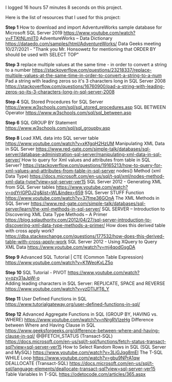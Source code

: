 I logged 16 hours	57 minutes	8 seconds on this project.

Here is the list of resources that I used for this project:

  __Step 1__
How to download and import AdventureWorks sample database for Microsoft SQL Server 2019 https://www.youtube.com/watch?v=FTKtNLmiIT0
AdventureWorks – Data Dictionary https://dataedo.com/samples/html/AdventureWorks/
Data Geeks meeting 10/27/2021 - "Thank you Mr. Honsowetz for mentioning that ORDER BY should be used with SELECT TOP"

  __Step 3__
replace multiple values at the same time - in order to convert a string to a number https://stackoverflow.com/questions/23218337/replace-multiple-values-at-the-same-time-in-order-to-convert-a-string-to-a-num 
Pad a string with leading zeros so it's 3 characters long in SQL Server 2008 https://stackoverflow.com/questions/16760900/pad-a-string-with-leading-zeros-so-its-3-characters-long-in-sql-server-2008 

  __Step 4__
SQL Stored Procedures for SQL Server https://www.w3schools.com/sql/sql_stored_procedures.asp 
SQL BETWEEN Operator https://www.w3schools.com/sql/sql_between.asp

  __Step 6__
SQL GROUP BY Statement https://www.w3schools.com/sql/sql_groupby.asp

  __Step 8__
Load XML data into SQL server table https://www.youtube.com/watch?v=xKfgqH2HzUM
Manipulating XML Data in SQL Server https://www.red-gate.com/simple-talk/databases/sql-server/database-administration-sql-server/manipulating-xml-data-in-sql-server/
How to query for Xml values and attributes from table in SQL Server? https://stackoverflow.com/questions/19165213/how-to-query-for-xml-values-and-attributes-from-table-in-sql-server 
nodes() Method (xml Data Type) https://docs.microsoft.com/en-us/sql/t-sql/xml/nodes-method-xml-data-type?view=sql-server-ver15
SQL Server 2012 - Generating XML from SQL Server tables https://www.youtube.com/watch?v=odYrlGPDJ2g&list=WL&index=659 
SQL Server STUFF Function https://www.youtube.com/watch?v=37fme36GOnA 
The XML Methods in SQL Server https://www.red-gate.com/simple-talk/databases/sql-server/learn/the-xml-methods-in-sql-server/ 
SQL SERVER – Introduction to Discovering XML Data Type Methods – A Primer https://blog.sqlauthority.com/2012/04/27/sql-server-introduction-to-discovering-xml-data-type-methods-a-primer/ 
How does this derived table with cross apply work? https://dba.stackexchange.com/questions/177532/how-does-this-derived-table-with-cross-apply-work 
SQL Server 2012 - Using XQuery to Query XML Data https://www.youtube.com/watch?v=mj4qodGsgDA

  __Step 9__
Advanced SQL Tutorial | CTE (Common Table Expression) https://www.youtube.com/watch?v=K1WeoKxLZ5o 

  __Step 10__
SQL Tutorial - PIVOT https://www.youtube.com/watch?v=ozy31aJpW-o  
Adding leading characters in SQL Server: REPLICATE, SPACE and REVERSE https://www.youtube.com/watch?v=yzDTIJfT6_Y

  __Step 11__
User Defined Functions in SQL https://www.tutorialgateway.org/user-defined-functions-in-sql/ 

  __Step 12__
Advanced Aggregate Functions in SQL (GROUP BY, HAVING vs. WHERE) https://www.youtube.com/watch?v=nNrgRVIzeHg 
Difference between Where and Having Clause in SQL https://www.geeksforgeeks.org/difference-between-where-and-having-clause-in-sql/ 
@@FETCH_STATUS (Transact-SQL) https://docs.microsoft.com/en-us/sql/t-sql/functions/fetch-status-transact-sql?view=sql-server-ver15 
How to Select Random Rows in SQL (SQL Server and MySQL) https://www.youtube.com/watch?v=3LjGJqg8mEI 
The T-SQL WHILE Loop https://www.youtube.com/watch?v=gbu9NPrA1qw  
DEALLOCATE (Transact-SQL) https://docs.microsoft.com/en-us/sql/t-sql/language-elements/deallocate-transact-sql?view=sql-server-ver15 
Table Variables In T-SQL https://odetocode.com/articles/365.aspx
